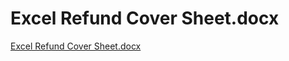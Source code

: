 # Excel Refund Cover Sheet.docx

[Excel Refund Cover Sheet.docx](Excel%20Refund%20Cover%20Sheet%20docx%20c255c14202ef41548f19e64b02f74232/Excel_Refund_Cover_Sheet.docx)